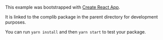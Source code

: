 This example was bootstrapped with [Create React App](https://github.com/facebook/create-react-app).

It is linked to the complib package in the parent directory for development purposes.

You can run `yarn install` and then `yarn start` to test your package.
